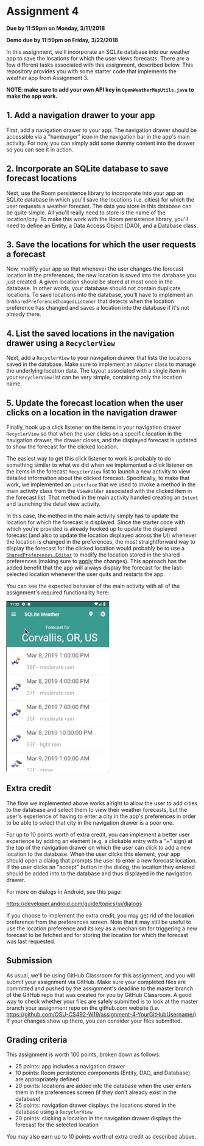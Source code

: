 # Assignment 4
**Due by 11:59pm on Monday, 3/11/2018**

**Demo due by 11:59pm on Friday, 3/22/2018**

In this assignment, we'll incorporate an SQLite database into our weather app to save the locations for which the user views forecasts.  There are a few different tasks associated with this assignment, described below.  This repository provides you with some starter code that implements the weather app from Assignment 3.

**NOTE: make sure to add your own API key in `OpenWeatherMapUtils.java` to make the app work.**

## 1. Add a navigation drawer to your app

First, add a navigation drawer to your app.  The navigation drawer should be accessible via a "hamburger" icon in the navigation bar in the app's main activity.  For now, you can simply add some dummy content into the drawer so you can see it in action.

## 2. Incorporate an SQLite database to save forecast locations

Next, use the Room persistence library to incorporate into your app an SQLite database in which you'll save the locations (i.e. cities) for which the user requests a weather forecast.  The data you store in this database can be quite simple.  All you'll really need to store is the name of the location/city.  To make this work with the Room persistence library, you'll need to define an Entity, a Data Access Object (DAO), and a Database class.

## 3. Save the locations for which the user requests a forecast

Now, modify your app so that whenever the user changes the forecast location in the preferences, the new location is saved into the database you just created.  A given location should be stored at most once in the database.  In other words, your database should not contain duplicate locations.  To save locations into the database, you'll have to implement an `OnSharedPreferenceChangedListener` that detects when the location preference has changed and saves a location into the database if it's not already there.

## 4. List the saved locations in the navigation drawer using a `RecyclerView`

Next, add a `RecyclerView` to your navigation drawer that lists the locations saved in the database.  Make sure to implement an `Adapter` class to manage the underlying location data.  The layout associated with a single item in your `RecyclerView` list can be very simple, containing only the location name.

## 5. Update the forecast location when the user clicks on a location in the navigation drawer

Finally, hook up a click listener on the items in your navigation drawer `RecyclerView` so that when the user clicks on a specific location in the navigation drawer, the drawer closes, and the displayed forecast is updated to show the forecast for the clicked location.

The easiest way to get this click listener to work is probably to do something similar to what we did when we implemented a click listener on the items in the forecast `RecyclerView` list to launch a new activity to view detailed information about the clicked forecast.  Specifically, to make that work, we implemented an `interface` that we used to invoke a method in the main activity class from the `ViewHolder` associated with the clicked item in the forecast list.  That method in the main activity handled creating an `Intent` and launching the detail view activity.

In this case, the method in the main activity simply has to update the location for which the forecast is displayed.  Since the starter code with which you're provided is already hooked up to update the displayed forecast (and also to update the location displayed across the UI) whenever the location is changed in the preferences, the most straightforward way to display the forecast for the clicked location would probably be to use a [`SharedPreferences.Editor`](https://developer.android.com/reference/android/content/SharedPreferences.html#edit()) to modify the location stored in the shared preferences (making sure to [apply](https://developer.android.com/reference/android/content/SharedPreferences.Editor.html#apply()) the changes).  This approach has the added benefit that the app will always display the forecast for the last-selected location whenever the user quits and restarts the app.

You can see the expected behavior of the main activity with all of the assignment's required functionality here:

![Animated gif showing app behavior](weather_nav_drawer_behavior.gif)

## Extra credit

The flow we implemented above works alright to allow the user to add cities to the database and select them to view their weather forecasts, but the user's experience of having to enter a city in the app's preferences in order to be able to select that city in the navigation drawer is a poor one.

For up to 10 points worth of extra credit, you can implement a better user experience by adding an element (e.g. a clickable entry with a "+" sign) at the top of the navigation drawer on which the user can click to add a new location to the database.  When the user clicks this element, your app should open a dialog that prompts the user to enter a new forecast location.  If the user clicks an "accept" button in the dialog, the location they entered should be added into to the database and thus displayed in the navigation drawer.

For more on dialogs in Android, see this page:

https://developer.android.com/guide/topics/ui/dialogs

If you choose to implement the extra credit, you may get rid of the location preference from the preferences screen.  Note that it may still be useful to use the location preference and its key as a mechanism for triggering a new forecast to be fetched and for storing the location for which the forecast was last requested.

## Submission

As usual, we'll be using GitHub Classroom for this assignment, and you will submit your assignment via GitHub. Make sure your completed files are committed and pushed by the assignment's deadline to the master branch of the GitHub repo that was created for you by GitHub Classroom. A good way to check whether your files are safely submitted is to look at the master branch your assignment repo on the github.com website (i.e. https://github.com/OSU-CS492-W19/assignment-4-YourGitHubUsername/). If your changes show up there, you can consider your files submitted.

## Grading criteria

This assignment is worth 100 points, broken down as follows:

  * 25 points: app includes a navigation drawer
  * 10 points: Room persistence components (Entity, DAO, and Database) are appropriately defined
  * 20 points: locations are added into the database when the user enters them in the preferences screen (if they don't already exist in the database)
  * 25 points: navigation drawer displays the locations stored in the database using a `RecyclerView`
  * 20 points: clicking a location in the navigation drawer displays the forecast for the selected location

You may also earn up to 10 points worth of extra credit as described above.
